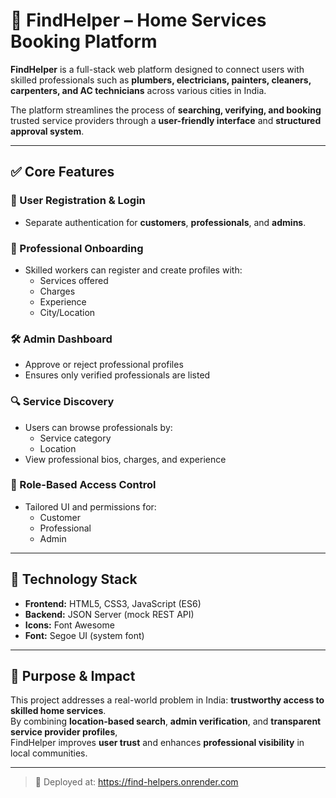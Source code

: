 # 🔧 FindHelper – Home Services Booking Platform

**FindHelper** is a full-stack web platform designed to connect users with skilled professionals such as **plumbers, electricians, painters, cleaners, carpenters, and AC technicians** across various cities in India.

The platform streamlines the process of **searching, verifying, and booking** trusted service providers through a **user-friendly interface** and **structured approval system**.

---

## ✅ Core Features

### 👤 User Registration & Login
- Separate authentication for **customers**, **professionals**, and **admins**.

### 🧰 Professional Onboarding
- Skilled workers can register and create profiles with:
  - Services offered
  - Charges
  - Experience
  - City/Location

### 🛠️ Admin Dashboard
- Approve or reject professional profiles
- Ensures only verified professionals are listed

### 🔍 Service Discovery
- Users can browse professionals by:
  - Service category
  - Location
- View professional bios, charges, and experience

### 🔐 Role-Based Access Control
- Tailored UI and permissions for:
  - Customer
  - Professional
  - Admin

---

## 🧱 Technology Stack

- **Frontend:** HTML5, CSS3, JavaScript (ES6)
- **Backend:** JSON Server (mock REST API)
- **Icons:** Font Awesome
- **Font:** Segoe UI (system font)

---

## 🎯 Purpose & Impact

This project addresses a real-world problem in India: **trustworthy access to skilled home services**.  
By combining **location-based search**, **admin verification**, and **transparent service provider profiles**,  
FindHelper improves **user trust** and enhances **professional visibility** in local communities.

---

> 🔗 Deployed at: https://find-helpers.onrender.com

